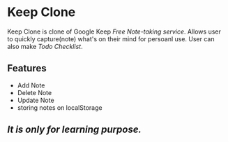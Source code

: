 # Keep Clone

Keep Clone is clone of Google Keep _Free Note-taking service_. 
Allows user to quickly capture(note) what's on their mind for persoanl use. User can also make _Todo  Checklist_.

## Features
 - Add Note
 - Delete Note
 - Update Note
 - storing notes on localStorage




## _It is only for learning purpose._

